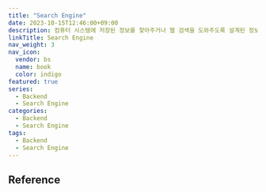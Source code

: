 ```yaml
---
title: "Search Engine"
date: 2023-10-15T12:46:00+09:00
description: 컴퓨터 시스템에 저장된 정보를 찾아주거나 웹 검색을 도와주도록 설계된 정보 검색 시스템 또는 컴퓨터 프로그램
linkTitle: Search Engine
nav_weight: 3
nav_icon:
  vendor: bs
  name: book
  color: indigo
featured: true
series:
  - Backend
  - Search Engine
categories:
  - Backend
  - Search Engine
tags:
  - Backend
  - Search Engine
---
```


## Reference
